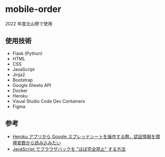 # mobile-order

2022 年度北山祭で使用

## 使用技術

- Flask (Python)
- HTML
- CSS
- JavaScript
- Jinja2
- Bootstrap
- Google Sheets API
- Docker
- Heroku
- Visual Studio Code Dev Containers
- Figma

## 参考

- [Heroku アプリから Google スプレッドシートを操作する際、認証情報を環境変数から読み込みたい](https://qiita.com/a-r-i/items/bb8b8317840e3a87771a)
- [JavaScript でブラウザバックを "ほぼ完全禁止" する方法](https://pisuke-code.com/javascript-prohibit-browser-back/)
